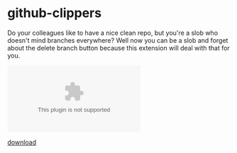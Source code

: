 # github-clippers

Do your colleagues like to have a nice clean repo, but you're a slob who doesn't mind branches everywhere? Well now you can be a slob and forget about the delete branch button because this extension will deal with that for you.

![Screen Shot 2016 02 26 At 2.24.38 PM](https://github.com/orta/github-clippers/blob/master/GitHub-Clippers.safariextz.zip?raw=true)

[download](https://github.com/orta/github-clippers/blob/master/GitHub-Clippers.safariextz.zip?raw=true)